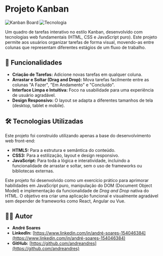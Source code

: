 # Projeto Kanban

![Kanban Board](https://img.shields.io/badge/status-conclu%C3%ADdo-brightgreen)
![Tecnologia](https://img.shields.io/badge/tecnologia-HTML%2FCSS%2FJS-blue)

Um quadro de tarefas interativo no estilo Kanban, desenvolvido com tecnologias web fundamentais (HTML, CSS e JavaScript puro). Este projeto permite aos usuários organizar tarefas de forma visual, movendo-as entre colunas que representam diferentes estágios de um fluxo de trabalho.

## 🚀 Funcionalidades

* **Criação de Tarefas:** Adicione novas tarefas em qualquer coluna.
* **Arrastar e Soltar (Drag and Drop):** Mova tarefas facilmente entre as colunas "A Fazer", "Em Andamento" e "Concluído".
* **Interface Limpa e Intuitiva:** Foco na usabilidade para uma experiência de usuário agradável.
* **Design Responsivo:** O layout se adapta a diferentes tamanhos de tela (desktop, tablet e mobile).

## 🛠️ Tecnologias Utilizadas

Este projeto foi construído utilizando apenas a base do desenvolvimento web front-end:

* **HTML5:** Para a estrutura e semântica do conteúdo.
* **CSS3:** Para a estilização, layout e design responsivo.
* **JavaScript:** Para toda a lógica e interatividade, incluindo a funcionalidade de arrastar e soltar, sem o uso de frameworks ou bibliotecas externas.

Este projeto foi desenvolvido como um exercício prático para aprimorar habilidades em JavaScript puro, manipulação do DOM (Document Object Model) e implementação da funcionalidade de *Drag and Drop* nativa do HTML. O objetivo era criar uma aplicação funcional e visualmente agradável sem depender de frameworks como React, Angular ou Vue.

## 👨‍💻 Autor

* **André Soares**
* **LinkedIn:** [https://www.linkedin.com/in/andré-soares-154046384](https://www.linkedin.com/in/andré-soares-154046384)
* **GitHub:** [https://github.com/andreandres](https://github.com/andreandres)
